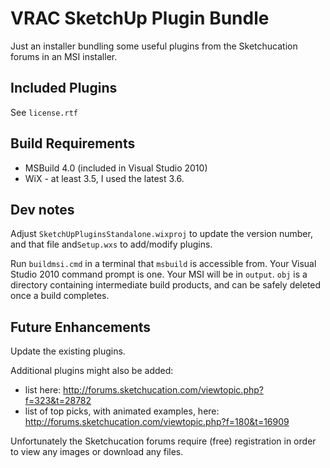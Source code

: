 # VRAC SketchUp Plugin Bundle

Just an installer bundling some useful plugins from the Sketchucation forums in an MSI installer.

## Included Plugins

See `license.rtf`

## Build Requirements

- MSBuild 4.0 (included in Visual Studio 2010)
- WiX - at least 3.5, I used the latest 3.6.

## Dev notes

Adjust `SketchUpPluginsStandalone.wixproj` to update the version number, and that file and`Setup.wxs` to add/modify plugins.

Run `buildmsi.cmd` in a terminal that `msbuild` is accessible from. Your Visual Studio 2010 command prompt is one. Your MSI will be in `output`. `obj` is a directory containing intermediate build products, and can be safely deleted once a build completes.

## Future Enhancements

Update the existing plugins.

Additional plugins might also be added:

- list here: <http://forums.sketchucation.com/viewtopic.php?f=323&t=28782>
- list of top picks, with animated examples, here: <http://forums.sketchucation.com/viewtopic.php?f=180&t=16909>

Unfortunately the Sketchucation forums require (free) registration in order to view any images or download any files.
